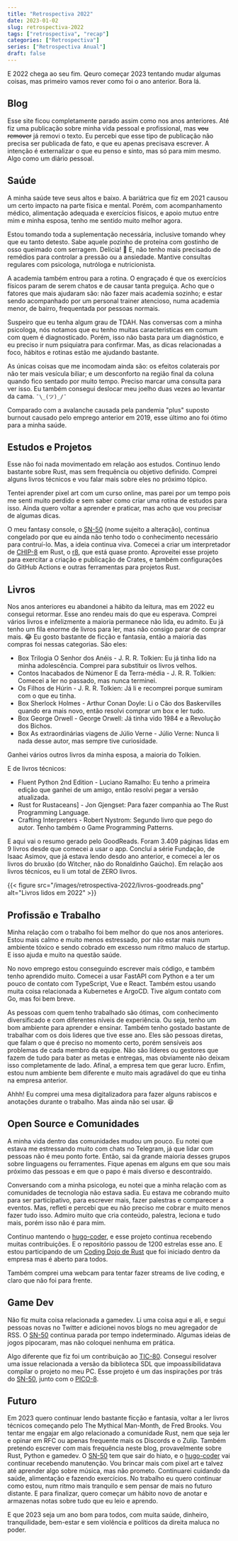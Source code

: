 ```yaml
---
title: "Retrospectiva 2022"
date: 2023-01-02
slug: retrospectiva-2022
tags: ["retrospectiva", "recap"]
categories: ["Retrospectiva"]
series: ["Retrospectiva Anual"]
draft: false
---
```


E 2022 chega ao seu fim. Qeuro começar 2023 tentando mudar algumas coisas, mas primeiro vamos rever como foi o ano anterior. Bora lá.

## Blog

Esse site ficou completamente parado assim como nos anos anteriores. Até fiz uma publicação sobre minha vida pessoal e profissional, mas ~~vou remover~~ já removi o texto. Eu percebi que esse tipo de publicação não precisa ser publicada de fato, e que eu apenas precisava escrever. A intenção é externalizar o que eu penso e sinto, mas só para mim mesmo. Algo como um diário pessoal.

## Saúde

A minha saúde teve seus altos e baixo. A bariátrica que fiz em 2021 causou um certo impacto na parte física e mental. Porém, com acompanhamento médico, alimentação adequada e exercícios físicos, e apoio mutuo entre mim e minha esposa, tenho me sentido muito melhor agora.

Estou tomando toda a suplementação necessária, inclusive tomando whey que eu tanto detesto. Sabe aquele pozinho de proteína com gostinho de osso queimado com serragem. Delícia! 🤮 E, não tenho mais precisado de remédios para controlar a pressão ou a ansiedade. Mantive consultas regulares com psicologa, nutróloga e nutricionista.

A academia também entrou para a rotina. O engraçado é que os exercícios físicos param de serem chatos e de causar tanta preguiça. Acho que o fatores que mais ajudaram são: não fazer mais academia sozinho; e estar sendo acompanhado por um personal trainer atencioso, numa academia menor, de bairro, frequentada por pessoas normais.

Suspeiro que eu tenha algum grau de TDAH. Nas conversas com a minha psicologa, nós notamos que eu tenho muitas caracteristicas em comum com quem é diagnosticado. Porém, isso não basta para um diagnóstico, e eu preciso ir num psiquiatra para confirmar. Mas, as dicas relacionadas a foco, hábitos e rotinas estão me ajudando bastante.

As únicas coisas que me incomodam ainda são: os efeitos colaterais por não ter mais vesícula biliar; e um desconforto na região final da coluna quando fico sentado por muito tempo. Preciso marcar uma consulta para ver isso. Eu também consegui deslocar meu joelho duas vezes ao levantar da cama. `¯\_(ツ)_/¯`

Comparado com a avalanche causada pela pandemia "plus" suposto burnout causado pelo emprego anterior em 2019, esse último ano foi ótimo para a minha saúde.

## Estudos e Projetos

Esse não foi nada movimentado em relação aos estudos. Continuo lendo bastante sobre Rust, mas sem frequência ou objetivo definido. Comprei alguns livros técnicos e vou falar mais sobre eles no próximo tópico.

Tentei aprender pixel art com um curso online, mas parei por um tempo pois me senti muito perdido e sem saber como criar uma rotina de estudos para isso. Ainda quero voltar a aprender e praticar, mas acho que vou precisar de algumas dicas.

O meu fantasy console, o [SN-50][sn-50] (nome sujeito a alteração), continua congelado por que eu ainda não tenho todo o conhecimento necessário para contruí-lo. Mas, a ideia continua viva. Comecei a criar um interpretador de [CHIP-8][chip8] em Rust, o [r8][r8], que está quase pronto. Aproveitei esse projeto para exercitar a criação e publicação de Crates, e também configurações do GitHub Actions e outras ferramentas para projetos Rust.

## Livros

Nos anos anteriores eu abandonei a hábito da leitura, mas em 2022 eu consegui retormar. Esse ano rendeu mais do que eu esperava. Comprei vários livros e infelizmente a maioria permanece não lida, eu admito. Eu já tenho um fila enorme de livros para ler, mas não consigo parar de comprar mais. 😂 Eu gosto bastante de ficção e fantasia, então a maioria das compras foi nessas categorias. São eles:

- Box Trilogia O Senhor dos Anéis - J. R. R. Tolkien: Eu já tinha lido na minha adolescência. Comprei para substituir os livros velhos.
- Contos Inacabados de Númenor E da Terra-média - J. R. R. Tolkien: Comecei a ler no passado, mas nunca terminei.
- Os Filhos de Húrin - J. R. R. Tolkien: Já li e recomprei porque sumiram com o que eu tinha.
- Box Sherlock Holmes - Arthur Conan Doyle: Li o Cão dos Baskervilles quando era mais novo, então resolvi comprar um box e ler tudo.
- Box George Orwell - George Orwell: Já tinha vido 1984 e a Revolução dos Bichos.
- Box As extraordinárias viagens de Júlio Verne - Júlio Verne: Nunca li nada desse autor, mas sempre tive curiosidade.

Ganhei vários outros livros da minha esposa, a maioria do Tolkien.

E de livros técnicos:

- Fluent Python 2nd Edition - Luciano Ramalho: Eu tenho a primeira edição que ganhei de um amigo, então resolvi pegar a versão atualizada.
- Rust for Rustaceans] - Jon Gjengset: Para fazer companhia ao The Rust Programming Language.
- Crafting Interpreters - Robert Nystrom: Segundo livro que pego do autor. Tenho também o Game Programming Patterns.

E aqui vai o resumo gerado pelo GoodReads. Foram 3.409 páginas lidas em 9 livros desde que comecei a usar o app. Concluí a série Fundação, de Isaac Asimov, que já estava lendo desdo ano anterior, e comecei a ler os livros do bruxão (do Witcher, não do Ronaldinho Gaúcho). Em relação aos livros técnicos, eu li um total de ZERO livros.

{{< figure src="/images/retrospectiva-2022/livros-goodreads.png" alt="Livros lidos em 2022" >}}

## Profissão e Trabalho

Minha relação com o trabalho foi bem melhor do que nos anos anteriores. Estou mais calmo e muito menos estressado, por não estar mais num ambiente tóxico e sendo cobrado em excesso num ritmo maluco de startup. E isso ajuda e muito na questão saúde.

No novo emprego estou conseguindo escrever mais código, e também tenho aprendido muito. Comecei a usar FastAPI com Python e a ter um pouco de contato com TypeScript, Vue e React. Também estou usando muita coisa relacionada a Kubernetes e ArgoCD. Tive algum contato com Go, mas foi bem breve.

As pessoas com quem tenho trabalhado são ótimas, com conhecimento diversificado e com diferentes níveis de experiência. Ou seja, tenho um bom ambiente para aprender e ensinar. Também tenho gostado bastante de trabalhar com os dois lideres que tive esse ano. Eles são pessoas diretas, que falam o que é preciso no momento certo, porém sensíveis aos problemas de cada membro da equipe. Não são líderes ou gestores que fazem de tudo para bater as metas e entregas, mas obviamente não deixam isso completamente de lado. Afinal, a empresa tem que gerar lucro. Enfim, estou num ambiente bem diferente e muito mais agradável do que eu tinha na empresa anterior.

Ahhh! Eu comprei uma mesa digitalizadora para fazer alguns rabiscos e anotações durante o trabalho. Mas ainda não sei usar. 😆

## Open Source e Comunidades

A minha vida dentro das comunidades mudou um pouco. Eu notei que estava me estressando muito com chats no Telegram, já que lidar com pessoas não é meu ponto forte. Então, sai da grande maioria desses grupos sobre linguagens ou ferramentes. Fique apenas em alguns em que sou mais próximo das pessoas e em que o papo é mais diverso e descontraído.

Conversando com a minha psicologa, eu notei que a minha relação com as comunidades de tecnologia não estava sadia. Eu estava me cobrando muito para ser participativo, para escrever mais, fazer palestras e comparecer a eventos. Mas, refleti e percebi que eu não preciso me cobrar e muito menos fazer tudo isso. Admiro muito que cria conteúdo, palestra, leciona e tudo mais, porém isso não é para mim.

Continuo mantendo o [hugo-coder][hugo-coder], e esse projeto continua recebendo muitas contribuições. E o repositório passou de 1200 estrelas esse ano. E estou participando de um [Coding Dojo de Rust][rust-dojo] que foi iniciado dentro da empresa mas é aberto para todos.

Também comprei uma webcam para tentar fazer streams de live coding, e claro que não foi para frente.

## Game Dev

Não fiz muita coisa relacionada a gamedev. Li uma coisa aqui e ali, e segui pessoas novas no Twitter e adicionei novos blogs no meu agregador de RSS. O [SN-50][sn-50] continua parada por tempo indeterminado. Algumas ideias de jogos pipocaram, mas não coloquei nenhuma em prática.

Algo diferente que fiz foi um contribuição ao [TIC-80][tic80]. Consegui resolver uma issue relacionada a versão da biblioteca SDL que impoassibilidatava compilar o projeto no meu PC. Esse projeto é um das inspirações por trás do [SN-50][sn-50], junto com o [PICO-8][pico8].

## Futuro

Em 2023 quero continuar lendo bastante ficção e fantasia, voltar a ler livros técnicos começando pelo The Mythical Man-Month, de Fred Brooks. Vou tentar me engajar em algo relacionado a comunidade Rust, nem que seja ler e opinar em RFC ou apenas frequente mais os Discords e o Zulip. Também pretendo escrever com mais frequência neste blog, provavelmente sobre Rust, Python e gamedev. O [SN-50][sn-50] tem que sair do hiato, e o [hugo-coder][hugo-coder] vai continuar recebendo manutenção. Vou brincar mais com pixel art e talvez até aprender algo sobre música, mas não prometo. Continuarei cuidando da saúde, alimentação e fazendo exercícios. No trabalho eu quero continuar como estou, num ritmo mais tranquilo e sem pensar de mais no futuro distante. E para finalizar, quero começar um hábito novo de anotar e armazenas notas sobre tudo que eu leio e aprendo.

E que 2023 seja um ano bom para todos, com muita saúde, dinheiro, tranquilidade, bem-estar e sem violência e políticos da direita maluca no poder.

[hugo-coder]: https://github.com/luizdepra/hugo-coder
[sn-50]: https://github.com/TinTeam/SN-50
[chip8]: https://en.wikipedia.org/wiki/CHIP-8
[r8]: https://github.com/luizdepra/r8
[rust-dojo]: https://github.com/Rust-dojo/eventos
[tic80]: https://tic80.com
[pico8]: https://www.lexaloffle.com/pico-8.php
